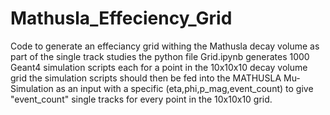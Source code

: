# Mathusla_Effeciency_Grid
Code to generate an effeciancy grid withing the Mathusla decay volume as part of the single track studies
the python file Grid.ipynb generates 1000 Geant4 simulation scripts each for a point in the 10x10x10 decay volume grid
the simulation scripts should then be fed into the MATHUSLA Mu-Simulation as an input with a specific (eta,phi,p_mag,event_count) to give "event_count" single tracks for every point in the 10x10x10 grid.
